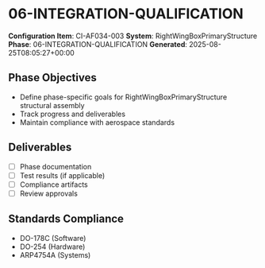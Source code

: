 # 06-INTEGRATION-QUALIFICATION

**Configuration Item**: CI-AF034-003
**System**: RightWingBoxPrimaryStructure
**Phase**: 06-INTEGRATION-QUALIFICATION
**Generated**: 2025-08-25T08:05:27+00:00

## Phase Objectives
- Define phase-specific goals for RightWingBoxPrimaryStructure structural assembly
- Track progress and deliverables
- Maintain compliance with aerospace standards

## Deliverables
- [ ] Phase documentation
- [ ] Test results (if applicable)
- [ ] Compliance artifacts
- [ ] Review approvals

## Standards Compliance
- DO-178C (Software)
- DO-254 (Hardware)
- ARP4754A (Systems)


